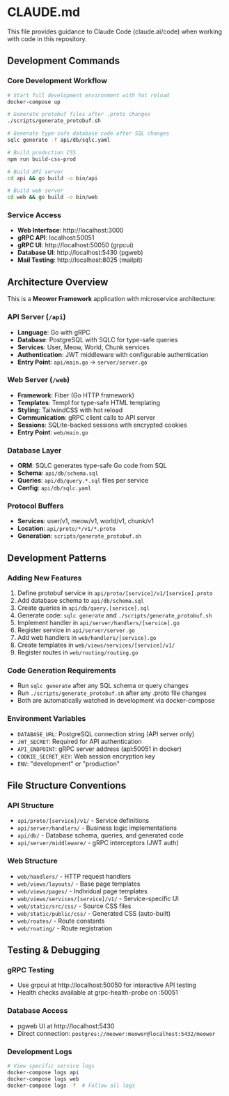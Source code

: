 # CLAUDE.md

This file provides guidance to Claude Code (claude.ai/code) when working with code in this repository.

## Development Commands

### Core Development Workflow
```bash
# Start full development environment with hot reload
docker-compose up

# Generate protobuf files after .proto changes
./scripts/generate_protobuf.sh

# Generate type-safe database code after SQL changes
sqlc generate -f api/db/sqlc.yaml

# Build production CSS
npm run build-css-prod

# Build API server
cd api && go build -o bin/api

# Build web server  
cd web && go build -o bin/web
```

### Service Access
- **Web Interface**: http://localhost:3000
- **gRPC API**: localhost:50051
- **gRPC UI**: http://localhost:50050 (grpcui)
- **Database UI**: http://localhost:5430 (pgweb)
- **Mail Testing**: http://localhost:8025 (mailpit)

## Architecture Overview

This is a **Meower Framework** application with microservice architecture:

### API Server (`/api`)
- **Language**: Go with gRPC
- **Database**: PostgreSQL with SQLC for type-safe queries
- **Services**: User, Meow, World, Chunk services
- **Authentication**: JWT middleware with configurable authentication
- **Entry Point**: `api/main.go` → `server/server.go`

### Web Server (`/web`) 
- **Framework**: Fiber (Go HTTP framework)
- **Templates**: Templ for type-safe HTML templating  
- **Styling**: TailwindCSS with hot reload
- **Communication**: gRPC client calls to API server
- **Sessions**: SQLite-backed sessions with encrypted cookies
- **Entry Point**: `web/main.go`

### Database Layer
- **ORM**: SQLC generates type-safe Go code from SQL
- **Schema**: `api/db/schema.sql`
- **Queries**: `api/db/query.*.sql` files per service
- **Config**: `api/db/sqlc.yaml`

### Protocol Buffers
- **Services**: user/v1, meow/v1, world/v1, chunk/v1
- **Location**: `api/proto/*/v1/*.proto`
- **Generation**: `scripts/generate_protobuf.sh`

## Development Patterns

### Adding New Features
1. Define protobuf service in `api/proto/[service]/v1/[service].proto`
2. Add database schema to `api/db/schema.sql`
3. Create queries in `api/db/query.[service].sql`
4. Generate code: `sqlc generate` and `./scripts/generate_protobuf.sh`
5. Implement handler in `api/server/handlers/[service].go`
6. Register service in `api/server/server.go`
7. Add web handlers in `web/handlers/[service].go`
8. Create templates in `web/views/services/[service]/v1/`
9. Register routes in `web/routing/routing.go`

### Code Generation Requirements
- Run `sqlc generate` after any SQL schema or query changes
- Run `./scripts/generate_protobuf.sh` after any .proto file changes
- Both are automatically watched in development via docker-compose

### Environment Variables
- `DATABASE_URL`: PostgreSQL connection string (API server only)
- `JWT_SECRET`: Required for API authentication
- `API_ENDPOINT`: gRPC server address (api:50051 in docker)
- `COOKIE_SECRET_KEY`: Web session encryption key
- `ENV`: "development" or "production"

## File Structure Conventions

### API Structure
- `api/proto/[service]/v1/` - Service definitions
- `api/server/handlers/` - Business logic implementations  
- `api/db/` - Database schema, queries, and generated code
- `api/server/middleware/` - gRPC interceptors (JWT auth)

### Web Structure  
- `web/handlers/` - HTTP request handlers
- `web/views/layouts/` - Base page templates
- `web/views/pages/` - Individual page templates
- `web/views/services/[service]/v1/` - Service-specific UI
- `web/static/src/css/` - Source CSS files
- `web/static/public/css/` - Generated CSS (auto-built)
- `web/routes/` - Route constants
- `web/routing/` - Route registration

## Testing & Debugging

### gRPC Testing
- Use grpcui at http://localhost:50050 for interactive API testing
- Health checks available at grpc-health-probe on :50051

### Database Access  
- pgweb UI at http://localhost:5430
- Direct connection: `postgres://meower:meower@localhost:5432/meower`

### Development Logs
```bash
# View specific service logs
docker-compose logs api
docker-compose logs web
docker-compose logs -f  # Follow all logs
```